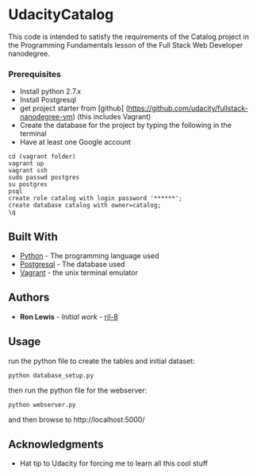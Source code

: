 # UdacityCatalog

This code is intended to satisfy the requirements of the Catalog project in the Programming Fundamentals lesson of the Full Stack Web Developer nanodegree.

### Prerequisites

* Install python 2.7.x
* Install Postgresql
* get project starter from [github] (https://github.com/udacity/fullstack-nanodegree-vm) (this includes Vagrant)
* Create the database for the project by typing the following in the terminal
* Have at least one Google account

```
cd (vagrant folder)
vagrant up
vagrant ssh
sudo passwd postgres
su postgres
psql
create role catalog with login password '******';
create database catalog with owner=catalog;
\q
```

## Built With

* [Python](http://python.org/) - The programming language used
* [Postgresql](http://postgresql.org) - The database used
* [Vagrant](https://pythondata.com/vagrant-on-windows/) - the unix terminal emulator

## Authors

* **Ron Lewis** - *Initial work* - [rjl-8](https://github.com/rjl-8)

## Usage

run the python file to create the tables and initial dataset:
```
python database_setup.py
```
then run the python file for the webserver:
```
python webserver.py
```

and then browse to http://localhost:5000/

## Acknowledgments

* Hat tip to Udacity for forcing me to learn all this cool stuff